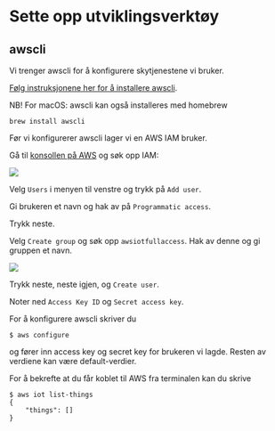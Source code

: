 # Sette opp utviklingsverktøy

## awscli

Vi trenger awscli for å konfigurere skytjenestene vi bruker.

[Følg instruksjonene her for å installere awscli](https://aws.amazon.com/cli/).

NB! For macOS: awscli kan også installeres med homebrew

```
brew install awscli
```

Før vi konfigurerer awscli lager vi en AWS IAM bruker.

Gå til [konsollen på AWS](https://console.aws.amazon.com) og søk opp IAM:

![](./aws-iam.png)

Velg `Users` i menyen til venstre og trykk på `Add user`.

Gi brukeren et navn og hak av på `Programmatic access`.

Trykk neste.

Velg `Create group` og søk opp `awsiotfullaccess`. Hak av denne og gi gruppen et navn.

![](./aws-iam-group.png)

Trykk neste, neste igjen, og `Create user`.

Noter ned `Access Key ID` og `Secret access key`.

For å konfigurere awscli skriver du

```
$ aws configure
```

og fører inn access key og secret key for brukeren vi lagde. Resten av verdiene kan være default-verdier.

For å bekrefte at du får koblet til AWS fra terminalen kan du skrive

```
$ aws iot list-things
{
    "things": []
}
```

